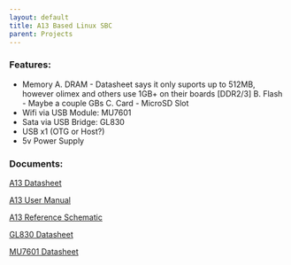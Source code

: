 ```yaml
---
layout: default
title: A13 Based Linux SBC
parent: Projects
---
```


### Features:
 - Memory
	A. DRAM  - Datasheet says it only suports up to 512MB, however olimex and others use 1GB+ on their boards [DDR2/3]
	B. Flash - Maybe a couple GBs
	C. Card  - MicroSD Slot
 - Wifi via USB Module: MU7601
 - Sata via USB Bridge: GL830
 - USB x1 (OTG or Host?)
 - 5v Power Supply

### Documents:
[A13 Datasheet](docs/a13-datasheet.pdf)

[A13 User Manual](docs/a13-manual.pdf)

[A13 Reference Schematic](docs/a13-schematic.pdf)

[GL830 Datasheet](docs/gl830-datasheet.pdf)

[MU7601 Datasheet](docs/mu7601-datasheet.pdf)
